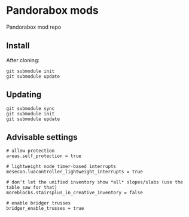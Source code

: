 # Pandorabox mods

Pandorabox mod repo

## Install


After cloning:
```
git submodule init
git submodule update
```

## Updating

```
git submodule sync
git submodule init
git submodule update
```

## Advisable settings

```
# allow protection
areas.self_protection = true

# lightweight node timer-based interrupts
mesecon.luacontroller_lightweight_interrupts = true

# don't let the unified inventory show *all* slopes/slabs (use the table saw for that)
moreblocks.stairsplus_in_creative_inventory = false

# enable bridger trusses
bridger_enable_trusses = true
```
